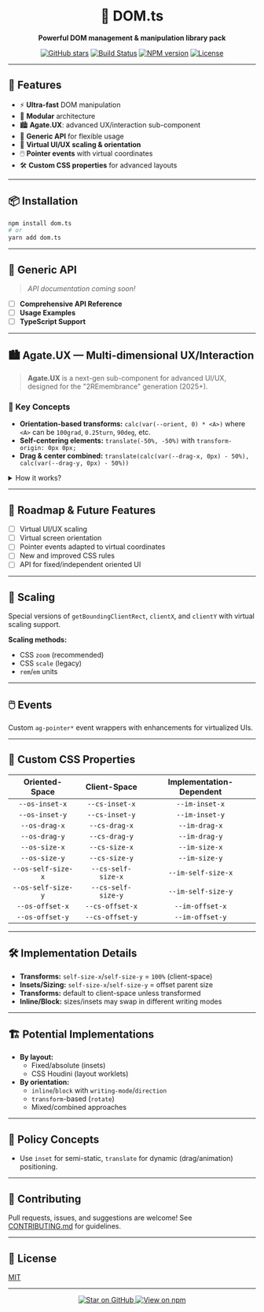 <h1 align="center">💎 DOM.ts</h1>

<p align="center">
  <b>Powerful DOM management & manipulation library pack</b>
</p>
<p align="center">
  <a href="https://github.com/unite-2-re/dom.ts"><img src="https://img.shields.io/github/stars/unite-2-re/dom.ts?style=flat-square" alt="GitHub stars"></a>
  <a href="https://github.com/unite-2-re/dom.ts/actions"><img src="https://img.shields.io/github/workflow/status/unite-2-re/dom.ts/CI?style=flat-square" alt="Build Status"></a>
  <a href="https://www.npmjs.com/package/dom.ts"><img src="https://img.shields.io/npm/v/dom.ts?style=flat-square" alt="NPM version"></a>
  <a href="https://github.com/unite-2-re/dom.ts/blob/main/LICENSE"><img src="https://img.shields.io/github/license/unite-2-re/dom.ts?style=flat-square" alt="License"></a>
</p>

---

## 🚀 Features

- ⚡️ **Ultra-fast** DOM manipulation
- 🧩 **Modular** architecture
- 🏙️ **Agate.UX**: advanced UX/interaction sub-component
- 🧰 **Generic API** for flexible usage
- 🎨 **Virtual UI/UX scaling & orientation**
- 🖱️ **Pointer events** with virtual coordinates
- 🛠️ **Custom CSS properties** for advanced layouts

---

## 📦 Installation

```bash
npm install dom.ts
# or
yarn add dom.ts
```

---

## 🔌 Generic API

> _API documentation coming soon!_

- [ ] **Comprehensive API Reference**
- [ ] **Usage Examples**
- [ ] **TypeScript Support**

---

## 🏙️ Agate.UX — Multi-dimensional UX/Interaction

> **Agate.UX** is a next-gen sub-component for advanced UI/UX, designed for the "2REmembrance" generation (2025+).

### 🧩 Key Concepts

- **Orientation-based transforms:**
  `calc(var(--orient, 0) * <A>)` where `<A>` can be `100grad`, `0.25turn`, `90deg`, etc.
- **Self-centering elements:**
  `translate(-50%, -50%)` with `transform-origin: 0px 0px;`
- **Drag & center combined:**
  `translate(calc(var(--drag-x, 0px) - 50%), calc(var(--drag-y, 0px) - 50%))`

<details>
<summary>How it works?</summary>

#### Coordinate Spaces

- <kbd>Client-Space</kbd>: page coordinate system
- <kbd>Oriented-Space</kbd>: virtual screen
- <kbd>Algorithm-Space</kbd>: internal logic

#### Degree Types

- <span style="background:#eee; border-radius:4px; padding:2px 6px;">90deg-based</span> (0°, 90°, 180°, 270°)
- <span style="background:#eee; border-radius:4px; padding:2px 6px;">Variable/Matrix-based</span>

#### Event Pre-computation

- Client-Space Pointer Position
- Oriented-Space Pointer Position
- Algorithm-Space Pointer Position

</details>

---

## 🌟 Roadmap & Future Features

- [ ] Virtual UI/UX scaling
- [ ] Virtual screen orientation
- [ ] Pointer events adapted to virtual coordinates
- [ ] New and improved CSS rules
- [ ] API for fixed/independent oriented UI

---

## 📏 Scaling

Special versions of `getBoundingClientRect`, `clientX`, and `clientY` with virtual scaling support.

**Scaling methods:**
- CSS `zoom` (recommended)
- CSS `scale` (legacy)
- `rem`/`em` units

---

## 🖱️ Events

Custom `ag-pointer*` event wrappers with enhancements for virtualized UIs.

---

## 🎨 Custom CSS Properties

| Oriented-Space | Client-Space | Implementation-Dependent |
|:--------------:|:------------:|:------------------------:|
| `--os-inset-x` | `--cs-inset-x` | `--im-inset-x` |
| `--os-inset-y` | `--cs-inset-y` | `--im-inset-y` |
| `--os-drag-x`  | `--cs-drag-x`  | `--im-drag-x`  |
| `--os-drag-y`  | `--cs-drag-y`  | `--im-drag-y`  |
| `--os-size-x`  | `--cs-size-x`  | `--im-size-x`  |
| `--os-size-y`  | `--cs-size-y`  | `--im-size-y`  |
| `--os-self-size-x` | `--cs-self-size-x` | `--im-self-size-x` |
| `--os-self-size-y` | `--cs-self-size-y` | `--im-self-size-y` |
| `--os-offset-x` | `--cs-offset-x` | `--im-offset-x` |
| `--os-offset-y` | `--cs-offset-y` | `--im-offset-y` |

---

## 🛠️ Implementation Details

- **Transforms:** `self-size-x`/`self-size-y` = `100%` (client-space)
- **Insets/Sizing:** `self-size-x`/`self-size-y` = offset parent size
- **Transforms:** default to client-space unless transformed
- **Inline/Block:** sizes/insets may swap in different writing modes

---

## 🏗️ Potential Implementations

- **By layout:**
  - Fixed/absolute (insets)
  - CSS Houdini (layout worklets)
- **By orientation:**
  - `inline`/`block` with `writing-mode`/`direction`
  - `transform`-based (`rotate`)
  - Mixed/combined approaches

---

## 🧭 Policy Concepts

- Use `inset` for semi-static, `translate` for dynamic (drag/animation) positioning.

---

## 🤝 Contributing

Pull requests, issues, and suggestions are welcome!
See [CONTRIBUTING.md](./CONTRIBUTING.md) for guidelines.

---

## 📄 License

[MIT](./LICENSE)

---

<p align="center">
  <a href="https://github.com/unite-2-re/dom.ts">
    <img src="https://img.shields.io/badge/Star%20on-GitHub-24292f?logo=github&style=for-the-badge" alt="Star on GitHub"/>
  </a>
  <a href="https://www.npmjs.com/package/dom.ts">
    <img src="https://img.shields.io/badge/View%20on-npm-cc3534?logo=npm&style=for-the-badge" alt="View on npm"/>
  </a>
</p>
